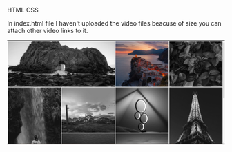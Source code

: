 HTML CSS

In index.html file I haven't uploaded the video files beacuse of size you can attach other video links to it. 

![alt text](https://github.com/Tosifkankod/Image-Gallery/blob/main/gallery.png?raw=true)
